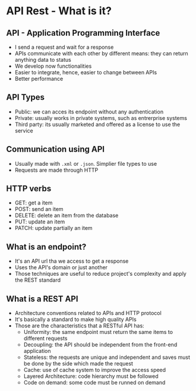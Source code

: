# API Rest - What is it?

## API - Application Programming Interface

- I send a request and wait for a response
- APIs communicate with each other by different means: they can return anything data to status
- We develop now functionalities
- Easier to integrate, hence, easier to change between APIs
- Better performance

## API Types

- Public: we can acces its endpoint without any authentication
- Private: usually works in private systems, such as entrerprise systems
- Third party: its usually marketed and offered as a license to use the service

## Communication using API

- Usually made with `.xml` or `.json`. Simplier file types to use
- Requests are made through HTTP

## HTTP verbs

- GET: get a item
- POST: send an item
- DELETE: delete an item from the database
- PUT: update an item
- PATCH: update partially an item

## What is an endpoint?

- It's an API url tha we access to get a response
- Uses the API's domain or just another
- Those techniques are useful to reduce project's complexity and apply the REST standard

## What is a REST API

- Architecture conventions related to APIs and HTTP protocol
- It's basically a standard to make high quality APIs
- Those are the characteristics that a RESTful API has: 
    - Uniformity: the same endpoint must return the same items to different requests
    - Decoupling: the API should be independent from the front-end application
    - Stateless: the requests are unique and independent and saves must be done by the side which made the request
    - Cache: use of cache system to improve the access speed
    - Layered Architecture: code hierarchy must be followed
    - Code on demand: some code must be runned on demand
